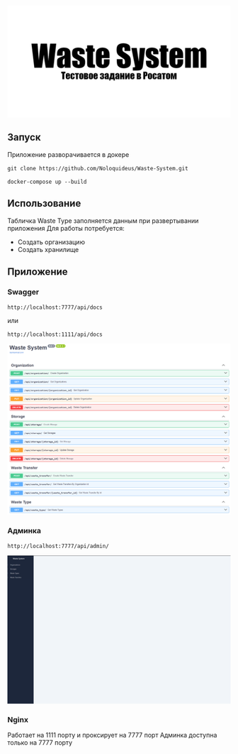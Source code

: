 ![Preview](.github/static/wastessytem.jpg)
## Запуск
Приложение разворачивается в докере
```shell
git clone https://github.com/Noloquideus/Waste-System.git
```
```shell
docker-compose up --build
```
## Использование
Табличка Waste Type заполняется данным при развертывании приложения
Для работы потребуется:
- Создать организацию
- Создать хранилище

## Приложение
### Swagger
```shell
http://localhost:7777/api/docs
```
или
```shell
http://localhost:1111/api/docs
```
![Swagger](.github/static/swagger.png)

### Админка
```shell
http://localhost:7777/api/admin/
```
![Admin](.github/static/admin.png)

### Nginx
Работает на 1111 порту и проксирует на 7777 порт
Админка доступна только на 7777 порту